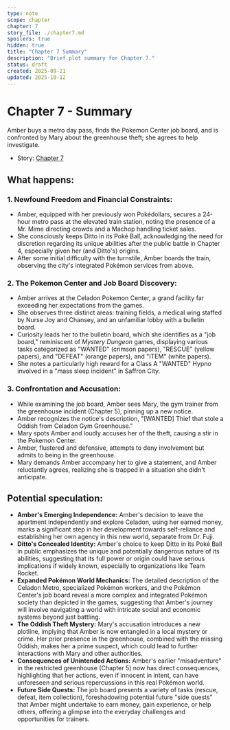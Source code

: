 ```yaml
---
type: note
scope: chapter
chapter: 7
story_file: ./chapter7.md
spoilers: true
hidden: true
title: "Chapter 7 Summary"
description: "Brief plot summary for Chapter 7."
status: draft
created: 2025-09-21
updated: 2025-10-12
---
```


# Chapter 7 - Summary

Amber buys a metro day pass, finds the Pokemon Center job board, and is confronted by Mary about the greenhouse theft; she agrees to help investigate.

- Story: [Chapter 7](./chapter7.md)

## What happens:
### 1. Newfound Freedom and Financial Constraints:
*   Amber, equipped with her previously won Pokédollars, secures a 24-hour metro pass at the elevated train station, noting the presence of a Mr. Mime directing crowds and a Machop handling ticket sales.
*   She consciously keeps Ditto in its Poké Ball, acknowledging the need for discretion regarding its unique abilities after the public battle in Chapter 4, especially given her (and Ditto's) origins.
*   After some initial difficulty with the turnstile, Amber boards the train, observing the city's integrated Pokémon services from above.

### 2. The Pokemon Center and Job Board Discovery:
*   Amber arrives at the Celadon Pokemon Center, a grand facility far exceeding her expectations from the games.
*   She observes three distinct areas: training fields, a medical wing staffed by Nurse Joy and Chansey, and an unfamiliar lobby with a bulletin board.
*   Curiosity leads her to the bulletin board, which she identifies as a "job board," reminiscent of *Mystery Dungeon* games, displaying various tasks categorized as "WANTED" (crimson papers), "RESCUE" (yellow papers), and "DEFEAT" (orange papers), and "ITEM" (white papers).
*   She notes a particularly high reward for a Class A "WANTED" Hypno involved in a "mass sleep incident" in Saffron City.

### 3. Confrontation and Accusation:
*   While examining the job board, Amber sees Mary, the gym trainer from the greenhouse incident (Chapter 5), pinning up a new notice.
*   Amber recognizes the notice's description, "[WANTED] Thief that stole a Oddish from Celadon Gym Greenhouse."
*   Mary spots Amber and loudly accuses her of the theft, causing a stir in the Pokemon Center.
*   Amber, flustered and defensive, attempts to deny involvement but admits to being in the greenhouse.
*   Mary demands Amber accompany her to give a statement, and Amber reluctantly agrees, realizing she is trapped in a situation she didn't anticipate.

## Potential speculation:
*   **Amber's Emerging Independence:** Amber's decision to leave the apartment independently and explore Celadon, using her earned money, marks a significant step in her development towards self-reliance and establishing her own agency in this new world, separate from Dr. Fuji.
*   **Ditto's Concealed Identity:** Amber's choice to keep Ditto in its Poké Ball in public emphasizes the unique and potentially dangerous nature of its abilities, suggesting that its full power or origin could have serious implications if widely known, especially to organizations like Team Rocket.
*   **Expanded Pokémon World Mechanics:** The detailed description of the Celadon Metro, specialized Pokémon workers, and the Pokémon Center's job board reveal a more complex and integrated Pokémon society than depicted in the games, suggesting that Amber's journey will involve navigating a world with intricate social and economic systems beyond just battling.
*   **The Oddish Theft Mystery:** Mary's accusation introduces a new plotline, implying that Amber is now entangled in a local mystery or crime. Her prior presence in the greenhouse, combined with the missing Oddish, makes her a prime suspect, which could lead to further interactions with Mary and other authorities.
*   **Consequences of Unintended Actions:** Amber's earlier "misadventure" in the restricted greenhouse (Chapter 5) now has direct consequences, highlighting that her actions, even if innocent in intent, can have unforeseen and serious repercussions in this real Pokémon world.
*   **Future Side Quests:** The job board presents a variety of tasks (rescue, defeat, item collection), foreshadowing potential future "side quests" that Amber might undertake to earn money, gain experience, or help others, offering a glimpse into the everyday challenges and opportunities for trainers.


